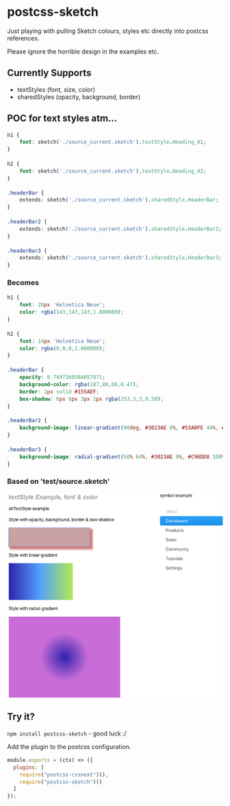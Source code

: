 # postcss-sketch
Just playing with pulling Sketch colours, styles etc directly into postcss references.

Please ignore the horrible design in the examples etc.

## Currently Supports

- textStyles (font, size, color)
- sharedStyles (opacity, background, border)

## POC for text styles atm...

```css
h1 {
    font: sketch('./source_current.sketch').textStyle.Heading_H1;
}

h2 {
    font: sketch('./source_current.sketch').textStyle.Heading_H2;
}

.headerBar {
    extends: sketch('./source_current.sketch').sharedStyle.HeaderBar;
}

.headerBar2 {
    extends: sketch('./source_current.sketch').sharedStyle.HeaderBar2;
}

.headerBar3 {
    extends: sketch('./source_current.sketch').sharedStyle.HeaderBar3;
}
```

### Becomes

```css
h1 {
    font: 20px 'Helvetica Neue';
    color: rgba(143,143,143,1.000000);
}

h2 {
    font: 14px 'Helvetica Neue';
    color: rgba(0,0,0,1.000000);
}

.headerBar {
    opacity: 0.7497169384057971;
    background-color: rgba(187,80,80,0.47);
    border: 1px solid #155AEF;
    box-shadow: 6px 6px 3px 2px rgba(253,3,3,0.50);
}

.headerBar2 {
    background-image: linear-gradient(90deg, #3023AE 0%, #53A0FE 48%, #B4ED50 100%);
}

.headerBar3 {
    background-image: radial-gradient(50% 64%, #3023AE 0%, #C96DD8 100%);
}
```

### Based on 'test/source.sketch'

![Image of Sketch file](./doc/source_current.png)

## Try it?

`npm install postcss-sketch` - good luck :/

Add the plugin to the postcss configuration.

```js
module.exports = (ctx) => ({
  plugins: [
    require("postcss-cssnext")(),
    require("postcss-sketch")()
  ]
});
```